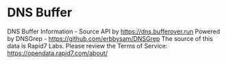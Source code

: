 # DNS Buffer
DNS Buffer Information - Source API by https://dns.bufferover.run
Powered by DNSGrep - https://github.com/erbbysam/DNSGrep
The source of this data is Rapid7 Labs. Please review the Terms of Service: https://opendata.rapid7.com/about/
